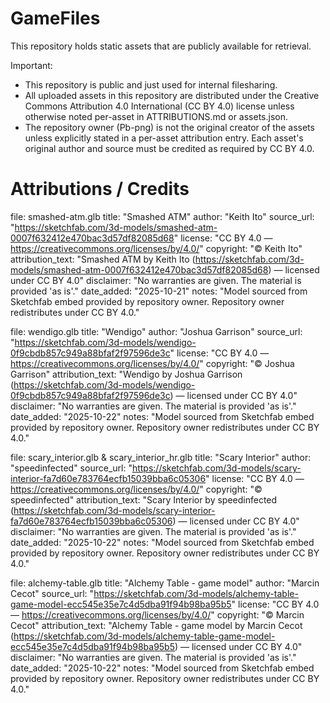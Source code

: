 # GameFiles

This repository holds static assets that are publicly available for retrieval.

Important:
- This repository is public and just used for internal filesharing.
- All uploaded assets in this repository are distributed under the Creative Commons Attribution 4.0 International (CC BY 4.0) license unless otherwise noted per-asset in ATTRIBUTIONS.md or assets.json.
- The repository owner (Pb-png) is not the original creator of the assets unless explicitly stated in a per-asset attribution entry. Each asset's original author and source must be credited as required by CC BY 4.0.

# Attributions / Credits

file: smashed-atm.glb
title: "Smashed ATM"
author: "Keith Ito"
source_url: "https://sketchfab.com/3d-models/smashed-atm-0007f632412e470bac3d57df82085d68"
license: "CC BY 4.0 — https://creativecommons.org/licenses/by/4.0/"
copyright: "© Keith Ito"
attribution_text: "Smashed ATM by Keith Ito (https://sketchfab.com/3d-models/smashed-atm-0007f632412e470bac3d57df82085d68) — licensed under CC BY 4.0"
disclaimer: "No warranties are given. The material is provided 'as is'."
date_added: "2025-10-21"
notes: "Model sourced from Sketchfab embed provided by repository owner. Repository owner redistributes under CC BY 4.0."

file: wendigo.glb
title: "Wendigo"
author: "Joshua Garrison"
source_url: "https://sketchfab.com/3d-models/wendigo-0f9cbdb857c949a88bfaf2f97596de3c"
license: "CC BY 4.0 — https://creativecommons.org/licenses/by/4.0/"
copyright: "© Joshua Garrison"
attribution_text: "Wendigo by Joshua Garrison (https://sketchfab.com/3d-models/wendigo-0f9cbdb857c949a88bfaf2f97596de3c) — licensed under CC BY 4.0"
disclaimer: "No warranties are given. The material is provided 'as is'."
date_added: "2025-10-22"
notes: "Model sourced from Sketchfab embed provided by repository owner. Repository owner redistributes under CC BY 4.0."

file: scary_interior.glb & scary_interior_hr.glb
title: "Scary Interior"
author: "speedinfected"
source_url: "https://sketchfab.com/3d-models/scary-interior-fa7d60e783764ecfb15039bba6c05306"
license: "CC BY 4.0 — https://creativecommons.org/licenses/by/4.0/"
copyright: "© speedinfected"
attribution_text: "Scary Interior by speedinfected (https://sketchfab.com/3d-models/scary-interior-fa7d60e783764ecfb15039bba6c05306) — licensed under CC BY 4.0"
disclaimer: "No warranties are given. The material is provided 'as is'."
date_added: "2025-10-22"
notes: "Model sourced from Sketchfab embed provided by repository owner. Repository owner redistributes under CC BY 4.0."

file: alchemy-table.glb
title: "Alchemy Table - game model"
author: "Marcin Cecot"
source_url: "https://sketchfab.com/3d-models/alchemy-table-game-model-ecc545e35e7c4d5dba91f94b98ba95b5"
license: "CC BY 4.0 — https://creativecommons.org/licenses/by/4.0/"
copyright: "© Marcin Cecot"
attribution_text: "Alchemy Table - game model by Marcin Cecot (https://sketchfab.com/3d-models/alchemy-table-game-model-ecc545e35e7c4d5dba91f94b98ba95b5) — licensed under CC BY 4.0"
disclaimer: "No warranties are given. The material is provided 'as is'."
date_added: "2025-10-22"
notes: "Model sourced from Sketchfab embed provided by repository owner. Repository owner redistributes under CC BY 4.0."

